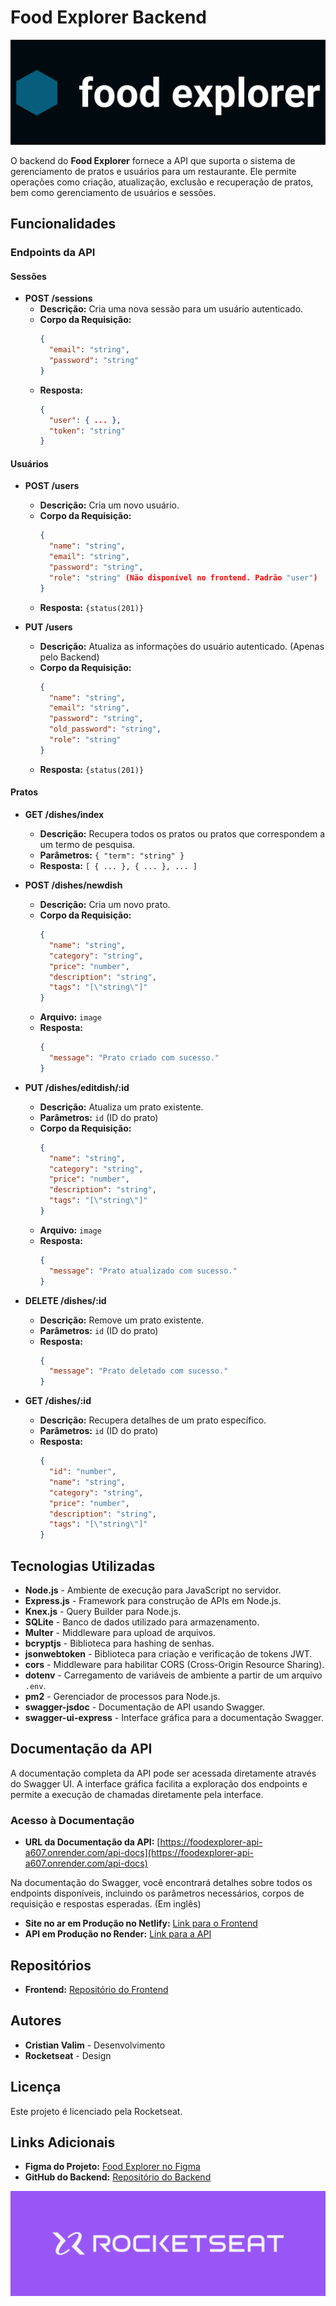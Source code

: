 # Food Explorer Backend

![Capa do Projeto](./capa%20do%20projeto.png)

O backend do **Food Explorer** fornece a API que suporta o sistema de gerenciamento de pratos e usuários para um restaurante. Ele permite operações como criação, atualização, exclusão e recuperação de pratos, bem como gerenciamento de usuários e sessões.

## Funcionalidades

### Endpoints da API

#### **Sessões**

- **POST /sessions**
  - **Descrição:** Cria uma nova sessão para um usuário autenticado.
  - **Corpo da Requisição:**
    ```json
    {
      "email": "string",
      "password": "string"
    }
    ```
  - **Resposta:**
    ```json
    {
      "user": { ... },
      "token": "string"
    }
    ```

#### **Usuários**

- **POST /users**
  - **Descrição:** Cria um novo usuário.
  - **Corpo da Requisição:**
    ```json
    {
      "name": "string",
      "email": "string",
      "password": "string",
      "role": "string" (Não disponível no frontend. Padrão "user")
    }
    ```
  - **Resposta:** `{status(201)}`

- **PUT /users**
  - **Descrição:** Atualiza as informações do usuário autenticado. (Apenas pelo Backend)
  - **Corpo da Requisição:**
    ```json
    {
      "name": "string",
      "email": "string",
      "password": "string",
      "old_password": "string",
      "role": "string"
    }
    ```
  - **Resposta:** `{status(201)}`

#### **Pratos**

- **GET /dishes/index**
  - **Descrição:** Recupera todos os pratos ou pratos que correspondem a um termo de pesquisa.
  - **Parâmetros:** `{ "term": "string" }`
  - **Resposta:** `[ { ... }, { ... }, ... ]`

- **POST /dishes/newdish**
  - **Descrição:** Cria um novo prato.
  - **Corpo da Requisição:**
    ```json
    {
      "name": "string",
      "category": "string",
      "price": "number",
      "description": "string",
      "tags": "[\"string\"]"
    }
    ```
  - **Arquivo:** `image`
  - **Resposta:** 
    ```json
    {
      "message": "Prato criado com sucesso."
    }
    ```

- **PUT /dishes/editdish/:id**
  - **Descrição:** Atualiza um prato existente.
  - **Parâmetros:** `id` (ID do prato)
  - **Corpo da Requisição:**
    ```json
    {
      "name": "string",
      "category": "string",
      "price": "number",
      "description": "string",
      "tags": "[\"string\"]"
    }
    ```
  - **Arquivo:** `image`
  - **Resposta:**
    ```json
    {
      "message": "Prato atualizado com sucesso."
    }
    ```

- **DELETE /dishes/:id**
  - **Descrição:** Remove um prato existente.
  - **Parâmetros:** `id` (ID do prato)
  - **Resposta:**
    ```json
    {
      "message": "Prato deletado com sucesso."
    }
    ```

- **GET /dishes/:id**
  - **Descrição:** Recupera detalhes de um prato específico.
  - **Parâmetros:** `id` (ID do prato)
  - **Resposta:**
    ```json
    {
      "id": "number",
      "name": "string",
      "category": "string",
      "price": "number",
      "description": "string",
      "tags": "[\"string\"]"
    }
    ```

## Tecnologias Utilizadas

- **Node.js** - Ambiente de execução para JavaScript no servidor.
- **Express.js** - Framework para construção de APIs em Node.js.
- **Knex.js** - Query Builder para Node.js.
- **SQLite** - Banco de dados utilizado para armazenamento.
- **Multer** - Middleware para upload de arquivos.
- **bcryptjs** - Biblioteca para hashing de senhas.
- **jsonwebtoken** - Biblioteca para criação e verificação de tokens JWT.
- **cors** - Middleware para habilitar CORS (Cross-Origin Resource Sharing).
- **dotenv** - Carregamento de variáveis de ambiente a partir de um arquivo `.env`.
- **pm2** - Gerenciador de processos para Node.js.
- **swagger-jsdoc** - Documentação de API usando Swagger.
- **swagger-ui-express** - Interface gráfica para a documentação Swagger.

## Documentação da API

A documentação completa da API pode ser acessada diretamente através do Swagger UI. A interface gráfica facilita a exploração dos endpoints e permite a execução de chamadas diretamente pela interface.

### Acesso à Documentação

- **URL da Documentação da API:** [https://foodexplorer-api-a607.onrender.com/api-docs](https://foodexplorer-api-a607.onrender.com/api-docs)

Na documentação do Swagger, você encontrará detalhes sobre todos os endpoints disponíveis, incluindo os parâmetros necessários, corpos de requisição e respostas esperadas. (Em inglês)

- **Site no ar em Produção no Netlify:** [Link para o Frontend](https://foodexplorerbycristianvalim.netlify.app/)
- **API em Produção no Render:** [Link para a API](https://foodexplorer-api-a607.onrender.com)


## Repositórios
- **Frontend:** [Repositório do Frontend](https://github.com/CristianValim/foodexplorerfe)

## Autores

- **Cristian Valim** - Desenvolvimento
- **Rocketseat** - Design

## Licença

Este projeto é licenciado pela Rocketseat.

## Links Adicionais

- **Figma do Projeto:** [Food Explorer no Figma](https://www.figma.com/design/oIO8asqIql3ZEpTxlMUfxt/food-explorer-v2-(Community)?node-id=201-1532&t=z3lUeE0ugd3CSY23-0)
- **GitHub do Backend:** [Repositório do Backend](https://github.com/CristianValim/foodexplorerbe)

![Logo Rocketseat](./Rocketseat.png)

